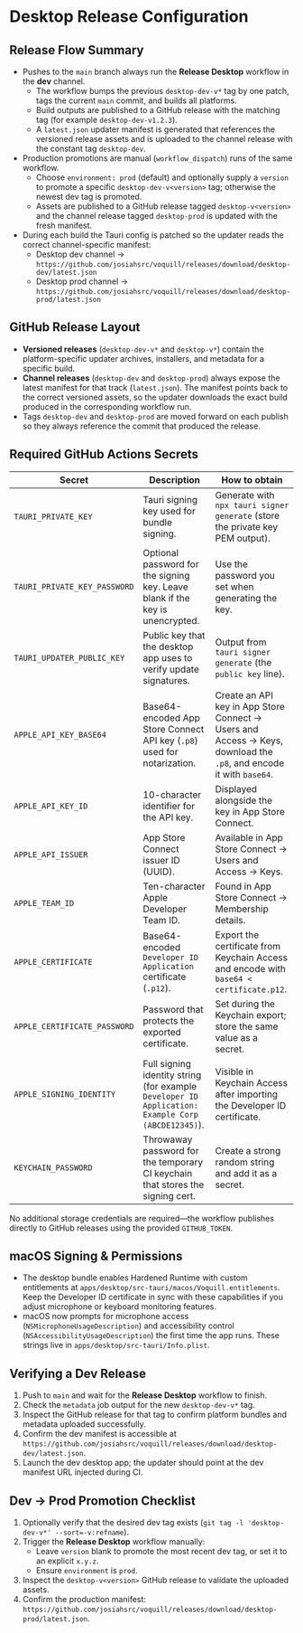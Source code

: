 # Desktop Release Configuration

## Release Flow Summary
- Pushes to the `main` branch always run the **Release Desktop** workflow in the **dev** channel.
  - The workflow bumps the previous `desktop-dev-v*` tag by one patch, tags the current `main` commit, and builds all platforms.
  - Build outputs are published to a GitHub release with the matching tag (for example `desktop-dev-v1.2.3`).
  - A `latest.json` updater manifest is generated that references the versioned release assets and is uploaded to the channel release with the constant tag `desktop-dev`.
- Production promotions are manual (`workflow_dispatch`) runs of the same workflow.
  - Choose `environment: prod` (default) and optionally supply a `version` to promote a specific `desktop-dev-v<version>` tag; otherwise the newest dev tag is promoted.
  - Assets are published to a GitHub release tagged `desktop-v<version>` and the channel release tagged `desktop-prod` is updated with the fresh manifest.
- During each build the Tauri config is patched so the updater reads the correct channel-specific manifest:
  - Desktop dev channel → `https://github.com/josiahsrc/voquill/releases/download/desktop-dev/latest.json`
  - Desktop prod channel → `https://github.com/josiahsrc/voquill/releases/download/desktop-prod/latest.json`

## GitHub Release Layout
- **Versioned releases** (`desktop-dev-v*` and `desktop-v*`) contain the platform-specific updater archives, installers, and metadata for a specific build.
- **Channel releases** (`desktop-dev` and `desktop-prod`) always expose the latest manifest for that track (`latest.json`). The manifest points back to the correct versioned assets, so the updater downloads the exact build produced in the corresponding workflow run.
- Tags `desktop-dev` and `desktop-prod` are moved forward on each publish so they always reference the commit that produced the release.

## Required GitHub Actions Secrets
| Secret | Description | How to obtain |
| --- | --- | --- |
| `TAURI_PRIVATE_KEY` | Tauri signing key used for bundle signing. | Generate with `npx tauri signer generate` (store the private key PEM output). |
| `TAURI_PRIVATE_KEY_PASSWORD` | Optional password for the signing key. Leave blank if the key is unencrypted. | Use the password you set when generating the key. |
| `TAURI_UPDATER_PUBLIC_KEY` | Public key that the desktop app uses to verify update signatures. | Output from `tauri signer generate` (the `public key` line). |
| `APPLE_API_KEY_BASE64` | Base64-encoded App Store Connect API key (`.p8`) used for notarization. | Create an API key in App Store Connect → Users and Access → Keys, download the `.p8`, and encode it with `base64`. |
| `APPLE_API_KEY_ID` | 10-character identifier for the API key. | Displayed alongside the key in App Store Connect. |
| `APPLE_API_ISSUER` | App Store Connect issuer ID (UUID). | Available in App Store Connect → Users and Access → Keys. |
| `APPLE_TEAM_ID` | Ten-character Apple Developer Team ID. | Found in App Store Connect → Membership details. |
| `APPLE_CERTIFICATE` | Base64-encoded `Developer ID Application` certificate (`.p12`). | Export the certificate from Keychain Access and encode with `base64 < certificate.p12`. |
| `APPLE_CERTIFICATE_PASSWORD` | Password that protects the exported certificate. | Set during the Keychain export; store the same value as a secret. |
| `APPLE_SIGNING_IDENTITY` | Full signing identity string (for example `Developer ID Application: Example Corp (ABCDE12345)`). | Visible in Keychain Access after importing the Developer ID certificate. |
| `KEYCHAIN_PASSWORD` | Throwaway password for the temporary CI keychain that stores the signing cert. | Create a strong random string and add it as a secret. |

No additional storage credentials are required—the workflow publishes directly to GitHub releases using the provided `GITHUB_TOKEN`.

## macOS Signing & Permissions
- The desktop bundle enables Hardened Runtime with custom entitlements at `apps/desktop/src-tauri/macos/Voquill.entitlements`. Keep the Developer ID certificate in sync with these capabilities if you adjust microphone or keyboard monitoring features.
- macOS now prompts for microphone access (`NSMicrophoneUsageDescription`) and accessibility control (`NSAccessibilityUsageDescription`) the first time the app runs. These strings live in `apps/desktop/src-tauri/Info.plist`.

## Verifying a Dev Release
1. Push to `main` and wait for the **Release Desktop** workflow to finish.
2. Check the `metadata` job output for the new `desktop-dev-v*` tag.
3. Inspect the GitHub release for that tag to confirm platform bundles and metadata uploaded successfully.
4. Confirm the dev manifest is accessible at `https://github.com/josiahsrc/voquill/releases/download/desktop-dev/latest.json`.
5. Launch the dev desktop app; the updater should point at the dev manifest URL injected during CI.

## Dev → Prod Promotion Checklist
1. Optionally verify that the desired dev tag exists (`git tag -l 'desktop-dev-v*' --sort=-v:refname`).
2. Trigger the **Release Desktop** workflow manually:
   - Leave `version` blank to promote the most recent dev tag, or set it to an explicit `x.y.z`.
   - Ensure `environment` is `prod`.
3. Inspect the `desktop-v<version>` GitHub release to validate the uploaded assets.
4. Confirm the production manifest: `https://github.com/josiahsrc/voquill/releases/download/desktop-prod/latest.json`.
